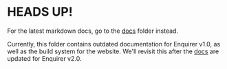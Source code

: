 # HEADS UP!

For the latest markdown docs, go to the [docs](../docs) folder instead. 

Currently, this folder contains outdated documentation for Enquirer v1.0, as well as the build system for the website. We'll revisit this after the [docs](../docs) are updated for Enquirer v2.0. 
